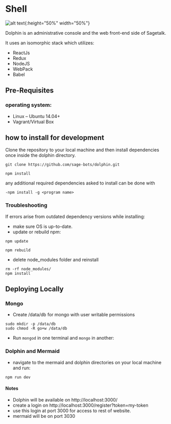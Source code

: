 # Shell

![alt text](https://s-media-cache-ak0.pinimg.com/originals/48/ff/a3/48ffa351eec2f1bb021b15f05f372bdb.jpg "Shell"){:height="50%" width="50%"}

Dolphin is an administrative console and the web front-end side of Sagetalk.

It uses an isomorphic stack which utilizes:
- ReactJs
- Redux
- NodeJS
- WebPack
- Babel

## Pre-Requisites
### operating system:
- Linux – Ubuntu 14.04+
- Vagrant/Virtual Box

## how to install for development
Clone the repository to your local machine and then install dependencies once inside the dolphin directory.
```shell
git clone https://github.com/sage-bots/dolphin.git
```
```shell
npm install
```

any additional required dependencies asked to install can be done with 

```shell
-npm install -g <program name>
```

### Troubleshooting 
If errors arise from outdated dependency versions while installing:
- make sure OS is up-to-date.
- update or rebuild npm:
```shell
npm update
```
```shell
npm rebuild
```
- delete node_modules folder and reinstall
```shell
rm -rf node_modules/
npm install
```

## Deploying Locally
### Mongo
- Create /data/db for mongo with user writable permissions
```shell
sudo mkdir -p /data/db
sudo chmod -R go+w /data/db
```
- Run `mongod` in one terminal and `mongo` in another:

### Dolphin and Mermaid
- navigate to the mermaid and dolphin directories on your local machine and run: 
```shell
npm run dev
```
#### Notes
-  Dolphin will be available on http://localhost:3000/
- create a login on http://localhost:3000/register?token=my-token
- use this login at port 3000 for access to rest of website. 
- mermaid will be on port 3030



